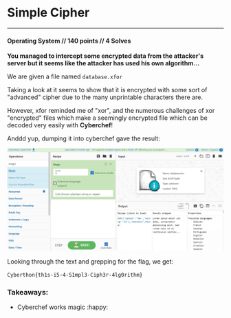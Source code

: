# Simple Cipher 

------

#### Operating System // 140 points // 4 Solves

**You managed to intercept some encrypted data from the attacker's server but it seems like the attacker has used his own algorithm...**

We are given a file named `database.xfor`

Taking a look at it seems to show that it is encrypted with some sort of "advanced"  cipher due to the many unprintable characters there are.

However, xfor reminded me of "xor", and the numerous challenges of xor "encrypted" files which make a seemingly encrypted file which can be decoded very easily with **Cyberchef**!

Anddd yup, dumping it into cyberchef gave the result:

![1](1.jpg)

Looking through the text and grepping for the flag, we get:

```
Cyberthon{th1s-i5-4-S1mpl3-Ciph3r-4lg0rithm}
```



### Takeaways:

- Cyberchef works magic :happy: